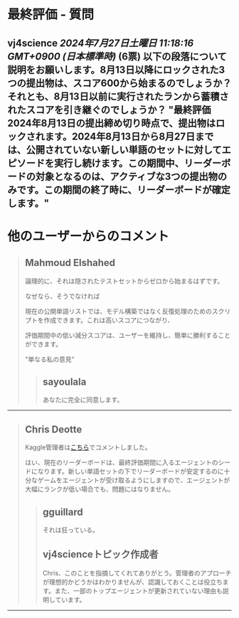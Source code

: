 # 最終評価 - 質問
**vj4science** *2024年7月27日土曜日 11:18:16 GMT+0900 (日本標準時)* (6票)
以下の段落について説明をお願いします。8月13日以降にロックされた3つの提出物は、スコア600から始まるのでしょうか？それとも、8月13日以前に実行されたランから蓄積されたスコアを引き継ぐのでしょうか？
"最終評価
2024年8月13日の提出締め切り時点で、提出物はロックされます。2024年8月13日から8月27日までは、公開されていない新しい単語のセットに対してエピソードを実行し続けます。この期間中、リーダーボードの対象となるのは、アクティブな3つの提出物のみです。この期間の終了時に、リーダーボードが確定します。"
---
# 他のユーザーからのコメント
> ## Mahmoud Elshahed
> 
> 論理的に、それは隠されたテストセットからゼロから始まるはずです。
> 
> なぜなら、そうでなければ
> 
> 現在の公開単語リストでは、モデル構築ではなく反復処理のためのスクリプトを作成できます。これは高いスコアにつながり、
> 
> 評価期間中の低い減分スコアは、ユーザーを維持し、簡単に勝利することができます。
> 
> "単なる私の意見"
> 
> 
> 
> > ## sayoulala
> > 
> > あなたに完全に同意します。
> > 
> > 
> > 
---
> ## Chris Deotte
> 
> Kaggle管理者は[こちら](https://www.kaggle.com/competitions/llm-20-questions/discussion/512358#2872495)でコメントしました。
> 
> はい、現在のリーダーボードは、最終評価期間に入るエージェントのシードになります。新しい単語セットの下でリーダーボードが安定するのに十分なゲームをエージェントが受け取るようにしますので、エージェントが大幅にランクが低い場合でも、問題にはなりません。
> 
> 
> 
> > ## gguillard
> > 
> > それは狂っている。
> > 
> > 
> > 
> > ## vj4scienceトピック作成者
> > 
> > Chris、このことを指摘してくれてありがとう。管理者のアプローチが理想的かどうかはわかりませんが、認識しておくことは役立ちます。また、一部のトップエージェントが更新されていない理由も説明しています。
> > 
> > 
> > 
---


